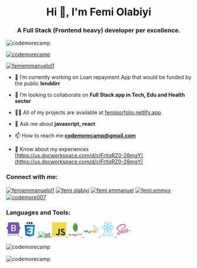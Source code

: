<h1 align="center">Hi 👋, I'm Femi Olabiyi</h1>
<h3 align="center">A Full Stack (Frontend heavy) developer per excellence.</h3>

<p align="left"> <img src="https://komarev.com/ghpvc/?username=codemorecamp&label=Profile%20views&color=0e75b6&style=flat" alt="codemorecamp" /> </p>

<p align="left"> <a href="https://github.com/ryo-ma/github-profile-trophy"><img src="https://github-profile-trophy.vercel.app/?username=codemorecamp" alt="codemorecamp" /></a> </p>

<p align="left"> <a href="https://twitter.com/femiemmanuelol1" target="blank"><img src="https://img.shields.io/twitter/follow/femiemmanuelol1?logo=twitter&style=for-the-badge" alt="femiemmanuelol1" /></a> </p>

- 🔭 I’m currently working on Loan repayment App that would be funded by the public **lenddirr**

- 👯 I’m looking to collaborate on **Full Stack app in Tech, Edu and Health sector**

- 👨‍💻 All of my projects are available at [femiporfolio.netlify.app](femiporfolio.netlify.app)

- 💬 Ask me about **javascript, react**

- 📫 How to reach me **codemorecamp@gmail.com**

- 📄 Know about my experiences [https://us.docworkspace.com/d/cIFrtlqRZ0-26mgY](https://us.docworkspace.com/d/cIFrtlqRZ0-26mgY)

<h3 align="left">Connect with me:</h3>
<p align="left">
<a href="https://twitter.com/femiemmanuelol1" target="blank"><img align="center" src="https://raw.githubusercontent.com/rahuldkjain/github-profile-readme-generator/master/src/images/icons/Social/twitter.svg" alt="femiemmanuelol1" height="30" width="40" /></a>
<a href="https://linkedin.com/in/femi olabiyi" target="blank"><img align="center" src="https://raw.githubusercontent.com/rahuldkjain/github-profile-readme-generator/master/src/images/icons/Social/linked-in-alt.svg" alt="femi olabiyi" height="30" width="40" /></a>
<a href="https://fb.com/femi emmanuel" target="blank"><img align="center" src="https://raw.githubusercontent.com/rahuldkjain/github-profile-readme-generator/master/src/images/icons/Social/facebook.svg" alt="femi emmanuel" height="30" width="40" /></a>
<a href="https://instagram.com/femi.emmyx" target="blank"><img align="center" src="https://raw.githubusercontent.com/rahuldkjain/github-profile-readme-generator/master/src/images/icons/Social/instagram.svg" alt="femi.emmyx" height="30" width="40" /></a>
<a href="https://www.youtube.com/c/codemore007" target="blank"><img align="center" src="https://raw.githubusercontent.com/rahuldkjain/github-profile-readme-generator/master/src/images/icons/Social/youtube.svg" alt="codemore007" height="30" width="40" /></a>
</p>

<h3 align="left">Languages and Tools:</h3>
<p align="left"> <a href="https://getbootstrap.com" target="_blank" rel="noreferrer"> <img src="https://raw.githubusercontent.com/devicons/devicon/master/icons/bootstrap/bootstrap-plain-wordmark.svg" alt="bootstrap" width="40" height="40"/> </a> <a href="https://www.w3schools.com/css/" target="_blank" rel="noreferrer"> <img src="https://raw.githubusercontent.com/devicons/devicon/master/icons/css3/css3-original-wordmark.svg" alt="css3" width="40" height="40"/> </a> <a href="https://git-scm.com/" target="_blank" rel="noreferrer"> <img src="https://www.vectorlogo.zone/logos/git-scm/git-scm-icon.svg" alt="git" width="40" height="40"/> </a> <a href="https://developer.mozilla.org/en-US/docs/Web/JavaScript" target="_blank" rel="noreferrer"> <img src="https://raw.githubusercontent.com/devicons/devicon/master/icons/javascript/javascript-original.svg" alt="javascript" width="40" height="40"/> </a> <a href="https://www.mongodb.com/" target="_blank" rel="noreferrer"> <img src="https://raw.githubusercontent.com/devicons/devicon/master/icons/mongodb/mongodb-original-wordmark.svg" alt="mongodb" width="40" height="40"/> </a> <a href="https://www.mysql.com/" target="_blank" rel="noreferrer"> <img src="https://raw.githubusercontent.com/devicons/devicon/master/icons/mysql/mysql-original-wordmark.svg" alt="mysql" width="40" height="40"/> </a> <a href="https://reactjs.org/" target="_blank" rel="noreferrer"> <img src="https://raw.githubusercontent.com/devicons/devicon/master/icons/react/react-original-wordmark.svg" alt="react" width="40" height="40"/> </a> <a href="https://sass-lang.com" target="_blank" rel="noreferrer"> <img src="https://raw.githubusercontent.com/devicons/devicon/master/icons/sass/sass-original.svg" alt="sass" width="40" height="40"/> </a> </p>

<p><img align="center" src="https://github-readme-stats.vercel.app/api/top-langs?username=codemorecamp&show_icons=true&locale=en&layout=compact" alt="codemorecamp" /></p>

<p><img align="center" src="https://github-readme-streak-stats.herokuapp.com/?user=codemorecamp&" alt="codemorecamp" /></p>
